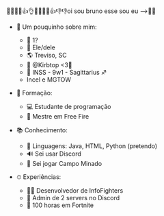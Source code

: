👋👋👋👋👍👌👋👋👋🤟👍👎👎oi sou bruno
esse sou eu -->👨‍💻

- 🧐 Um pouquinho sobre mim: 
    - 📆 1?
    - 🔰 Ele/dele
    - 🌎 Treviso, SC
    - 💍 @Kirbtop <3🌈
    - 🧠 INSS - 9w1 - Sagittarius ♐
    - Incel e MGTOW

- 🤔 Formação:
    - 💻 Estudante de programação
    - 🎯 Mestre em Free Fire
    
- 📚 Conhecimento:
    - 📄 Linguagens: Java, HTML, Python (pretendo)
    - 🔊 Sei usar Discord
    - 🚩 Sei jogar Campo Minado
    
- ⏱ Experiências:
    - 👨‍🏫 Desenvolvedor de InfoFighters
    - 🛑 Admin de 2 servers no Discord
    - 🔫 100 horas em Fortnite
    

